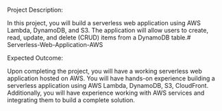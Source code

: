 Project Description:

In this project, you will build a serverless web application using AWS Lambda, DynamoDB, and S3. The application will allow users to create, read, update, and delete (CRUD) items from a DynamoDB table.# Serverless-Web-Application-AWS



Expected Outcome:

Upon completing the project, you will have a working serverless web application hosted on AWS.
You will have hands-on experience building a serverless application using AWS Lambda, DynamoDB, S3, CloudFront.
Additionally, you will have experience working with AWS services and integrating them to build a complete solution.
